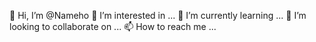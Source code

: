 👋 Hi, I’m @Nameho
👀 I’m interested in ...
🌱 I’m currently learning ...
💞️ I’m looking to collaborate on ...
📫 How to reach me ...

<!---
Nameho/Nameho is a ✨ special ✨ repository because its `README.md` (this file) appears on your GitHub profile.
You can click the Preview link to take a look at your changes.
--->
